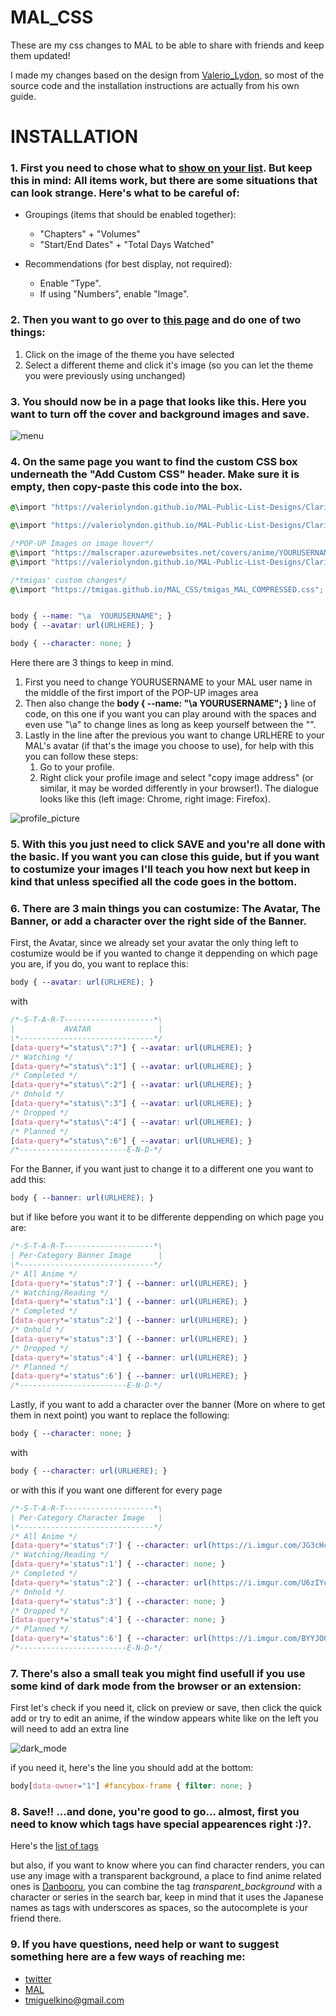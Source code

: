 # MAL_CSS
These are my css changes to MAL to be able to share with friends and keep them updated!

I made my changes based on the design from [Valerio_Lydon](https://myanimelist.net/forum/?topicid=1723114), so most of the source code and the installation instructions are actually from his own guide. 


# INSTALLATION

### 1. First you need to chose what to [show on your list](https://myanimelist.net/editprofile.php?go=listpreferences). But keep this in mind: All items work, but there are some situations that can look strange. Here's what to be careful of:
* Groupings (items that should be enabled together):
  * "Chapters" + "Volumes"
  * "Start/End Dates" + "Total Days Watched"

* Recommendations (for best display, not required):
  * Enable "Type".
  * If using "Numbers", enable "Image". 
        
### 2. Then you want to go over to [this page](https://myanimelist.net/ownlist/style) and do one of two things:
1. Click on the image of the theme you have selected
2. Select a different theme and click it's image (so you can let the theme you were previously using unchanged)

### 3. You should now be in a page that looks like this. Here you want to turn off the cover and background images and save.

![menu](/images/Customize_Menu.png)

### 4. On the same page you want to find the custom CSS box underneath the "Add Custom CSS" header. Make sure it is empty, then copy-paste this code into the box.
```css
@\import "https://valeriolyndon.github.io/MAL-Public-List-Designs/Clarity%20Theme/Theme%20-%20Compressed.css";

@\import "https://valeriolyndon.github.io/MAL-Public-List-Designs/Clarity%20Theme/Mod%20-%20Dark%20Mode%20Compressed.css";

/*POP-UP Images on image hover*/
@\import "https://malscraper.azurewebsites.net/covers/anime/YOURUSERNAME/presets/dataimagelinkbefore";
@\import "https://valeriolyndon.github.io/MAL-Public-List-Designs/Clarity%20Theme/Mod%20-%20Hover%20Image%20On%20Circle%20Compressed.css";

/*tmigas' custom changes*/
@\import "https://tmigas.github.io/MAL_CSS/tmigas_MAL_COMPRESSED.css";


body { --name: "\a  YOURUSERNAME"; }
body { --avatar: url(URLHERE); }

body { --character: none; }
```
Here there are 3 things to keep in mind. 
1. First you need to change YOURUSERNAME to your MAL user name in the middle of the first import of the POP-UP images area 
2. Then also change the __body { --name: "\a  YOURUSERNAME"; }__ line of code, on this one if you want you can play around with the spaces and even use "\a" to change lines as long as keep yourself between the "".
3. Lastly in the line after the previous you want to change URLHERE to your MAL's avatar (if that's the image you choose to use), for help with this you can follow these steps:
   1. Go to your profile.
   2. Right click your profile image and select "copy image address" (or similar, it may be worded differently in your browser!). The dialogue looks like this (left image: Chrome, right image: Firefox).


![profile_picture](/images/profile_picture.png)

### 5. With this you just need to click SAVE and you're all done with the basic. If you want you can close this guide, but if you want to costumize your images I'll teach you how next but keep in kind that unless specified all the code goes in the bottom.

### 6. There are 3 main things you can costumize: The Avatar, The Banner, or add a character over the right side of the Banner.
First, the Avatar, since we already set your avatar the only thing left to costumize would be if you wanted to change it deppending on which page you are, if you do, you want to replace this:
```css
body { --avatar: url(URLHERE); }
```
with
```css
/*-S-T-A-R-T--------------------*\
|           AVATAR               |
\*------------------------------*/
[data-query*="status\":7"] { --avatar: url(URLHERE); }
/* Watching */
[data-query*="status\":1"] { --avatar: url(URLHERE); }
/* Completed */
[data-query*="status\":2"] { --avatar: url(URLHERE); }
/* Onhold */
[data-query*="status\":3"] { --avatar: url(URLHERE); }
/* Dropped */
[data-query*="status\":4"] { --avatar: url(URLHERE); }
/* Planned */
[data-query*="status\":6"] { --avatar: url(URLHERE); }
/*------------------------E-N-D-*/
```
For the Banner, if you want just to change it to a different one you want to add this:
```css
body { --banner: url(URLHERE); }
```
but if like before you want it to be differente deppending on which page you are:
```css
/*-S-T-A-R-T--------------------*\
| Per-Category Banner Image      |
\*------------------------------*/
/* All Anime */
[data-query*='status":7'] { --banner: url(URLHERE); }
/* Watching/Reading */
[data-query*='status":1'] { --banner: url(URLHERE); }
/* Completed */
[data-query*='status":2'] { --banner: url(URLHERE); }
/* Onhold */
[data-query*='status":3'] { --banner: url(URLHERE); }
/* Dropped */
[data-query*='status":4'] { --banner: url(URLHERE); }
/* Planned */
[data-query*='status":6'] { --banner: url(URLHERE); }
/*------------------------E-N-D-*/
```
Lastly, if you want to add a character over the banner (More on where to get them in next point) you want to replace the following:
```css
body { --character: none; }
```
with
```css
body { --character: url(URLHERE); }
```
or with this if you want one different for every page
```css
/*-S-T-A-R-T--------------------*\
| Per-Category Character Image   |
\*------------------------------*/
/* All Anime */
[data-query*='status":7'] { --character: url(https://i.imgur.com/JG3cHc5.png); }
/* Watching/Reading */
[data-query*='status":1'] { --character: none; }
/* Completed */
[data-query*='status":2'] { --character: url(https://i.imgur.com/U6zIYcT.png); }
/* Onhold */
[data-query*='status":3'] { --character: none; }
/* Dropped */
[data-query*='status":4'] { --character: none; }
/* Planned */
[data-query*='status":6'] { --character: url(https://i.imgur.com/BYYJO0l.png); }
/*------------------------E-N-D-*/
```
### 7. There's also a small teak you might find usefull if you use some kind of dark mode from the browser or an extension:
First let's check if you need it, click on preview or save, then click the quick add or try to edit an anime, if the window appears white like on the left you will need to add an extra line

![dark_mode](/images/dark_mode.png)

if you need it, here's the line you should add at the bottom:
```css
body[data-owner="1"] #fancybox-frame { filter: none; }
```

### 8. Save!!     ...and done, you're good to go... almost, first you need to know which tags have special appearences right :)?.
Here's the [list of tags](https://docs.google.com/spreadsheets/d/18JZI3sOT2gPteI5RmJQO46VVKMbtHdq0zc3qsDwHU-E/edit?usp=sharing)

but also, if you want to know where you can find character renders, you can use any image with a transparent background, a place to find anime related ones is [Danbooru](https://danbooru.donmai.us/posts?utf8=%E2%9C%93&tags=transparent_background+&ms=1), you can combine the tag *transparent_background* with a character or series in the search bar, keep in mind that it uses the Japanese names as tags with underscores as spaces, so the autocomplete is your friend there.

### 9. If you have questions, need help or want to suggest something here are a few ways of reaching me:
* [twitter](https://twitter.com/tmigaskino)
* [MAL](https://myanimelist.net/profile/tmigas)
* tmiguelkino@gmail.com

